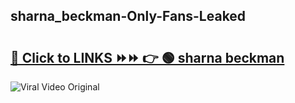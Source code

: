 
 ## sharna_beckman-Only-Fans-Leaked

# <h2><a href="https://clipsfans.com/sharna_beckman&ref=git">🔗 Click to LINKS ⏩⏩ 👉 🟢 sharna beckman </a></h2>

<a href="https://clipsfans.com/sharna_beckman&ref=git" rel="nofollow" data-target="animated-image.originalLink"><img src="https://i.ibb.co.com/xMMVF88/686577567.gif" alt="Viral Video Original" style="max-width: 100%; display: inline-block;" data-target="animated-image.originalImage"></a>
